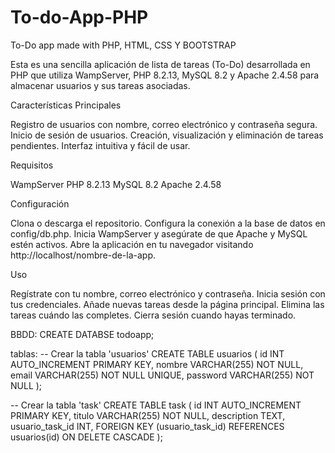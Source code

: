# To-do-App-PHP
To-Do app made with PHP, HTML, CSS Y BOOTSTRAP

Esta es una sencilla aplicación de lista de tareas (To-Do) desarrollada en PHP que utiliza WampServer, PHP 8.2.13, MySQL 8.2 y Apache 2.4.58 para almacenar usuarios y sus tareas asociadas.

Características Principales

Registro de usuarios con nombre, correo electrónico y contraseña segura.
Inicio de sesión de usuarios.
Creación, visualización y eliminación de tareas pendientes.
Interfaz intuitiva y fácil de usar.

Requisitos

WampServer
PHP 8.2.13
MySQL 8.2
Apache 2.4.58

Configuración

Clona o descarga el repositorio.
Configura la conexión a la base de datos en config/db.php.
Inicia WampServer y asegúrate de que Apache y MySQL estén activos.
Abre la aplicación en tu navegador visitando http://localhost/nombre-de-la-app.


Uso

Regístrate con tu nombre, correo electrónico y contraseña.
Inicia sesión con tus credenciales.
Añade nuevas tareas desde la página principal.
Elimina las tareas cuándo las completes.
Cierra sesión cuando hayas terminado.






BBDD:
CREATE DATABSE todoapp;

tablas:
-- Crear la tabla 'usuarios'
CREATE TABLE usuarios (
    id INT AUTO_INCREMENT PRIMARY KEY,
    nombre VARCHAR(255) NOT NULL,
    email VARCHAR(255) NOT NULL UNIQUE,
    password VARCHAR(255) NOT NULL
);

-- Crear la tabla 'task'
CREATE TABLE task (
    id INT AUTO_INCREMENT PRIMARY KEY,
    titulo VARCHAR(255) NOT NULL,
    description TEXT,
    usuario_task_id INT,
    FOREIGN KEY (usuario_task_id) REFERENCES usuarios(id) ON DELETE CASCADE
);
